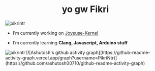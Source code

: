 <h1 align="center">yo gw Fikri</h1>
<p align="left"> <img src="https://komarev.com/ghpvc/?username=pikrintr&label=Profile%20views&color=0e75b6&style=flat" alt="pikrintr" /> </p>


-  I’m currently working on [Joyeuse-Kernel](https://github.com/PikriNtr/suisei-joyeuse)

-  I’m currently learning **Clang, Javascript, Arduino stuff**


<p><img align="left" src="https://github-readme-stats.vercel.app/api/top-langs?username=pikrintr&show_icons=true&locale=en&layout=compact" alt="pikrintr" /></p>
[![Ashutosh's github activity graph](https://github-readme-activity-graph.vercel.app/graph?username=PikriNtr)](https://github.com/ashutosh00710/github-readme-activity-graph)



